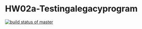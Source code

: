 # HW02a-Testingalegacyprogram

[![build status of master](https://travis-ci.com/tsmith567/Triangle567.svg?branch=master)](https://travis-ci.org/tsmith567/Triangle567)
